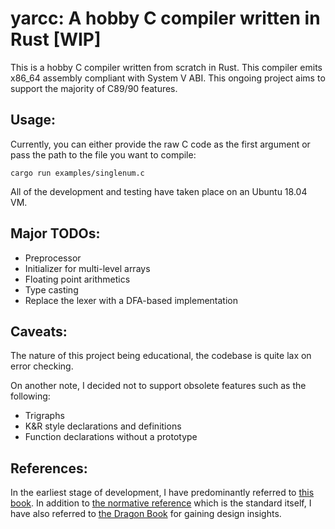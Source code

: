 # yarcc: A hobby C compiler written in Rust [WIP]
This is a hobby C compiler written from scratch in Rust. This compiler emits x86_64 assembly compliant with System V ABI. This ongoing project aims to support the majority of C89/90 features. 

## Usage:
Currently, you can either provide the raw C code as the first argument or pass the path to the file you want to compile:

```cargo run examples/singlenum.c```

All of the development and testing have taken place on an Ubuntu 18.04 VM. 


## Major TODOs:
- Preprocessor
- Initializer for multi-level arrays
- Floating point arithmetics
- Type casting
- Replace the lexer with a DFA-based implementation

## Caveats:
The nature of this project being educational, the codebase is quite lax on error checking. 

On another note, I decided not to support obsolete features such as the following: 
- Trigraphs
- K&R style declarations and definitions
- Function declarations without a prototype

## References:
In the earliest stage of development, I have predominantly referred to [this book](https://www.sigbus.info/compilerbook). In addition to [the normative reference](https://www.pdf-archive.com/2014/10/02/ansi-iso-9899-1990-1/ansi-iso-9899-1990-1.pdf) which is the standard itself, I have also referred to [the Dragon Book](https://en.wikipedia.org/wiki/Compilers:_Principles,_Techniques,_and_Tools) for gaining design insights.
